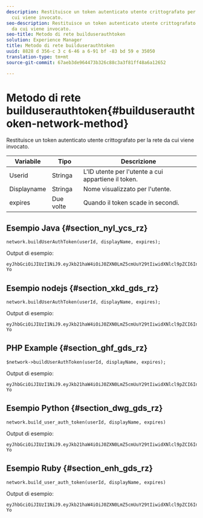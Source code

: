 ```yaml
---
description: Restituisce un token autenticato utente crittografato per la rete da
  cui viene invocato.
seo-description: Restituisce un token autenticato utente crittografato per la rete
  da cui viene invocato.
seo-title: Metodo di rete builduserauthtoken
solution: Experience Manager
title: Metodo di rete builduserauthtoken
uuid: 8828 d 356-c 3 c 6-46 a 6-91 bf -83 bd 59 e 35050
translation-type: tm+mt
source-git-commit: 67aeb3de964473b326c88c3a3f81ff48a6a12652

---
```



# Metodo di rete builduserauthtoken{#builduserauthtoken-network-method}

Restituisce un token autenticato utente crittografato per la rete da cui viene invocato.

| Variabile | Tipo | Descrizione |
|--- |--- |--- |
| Userid | Stringa | L'ID utente per l'utente a cui appartiene il token. |
| Displayname | Stringa | Nome visualizzato per l'utente. |
| expires | Due volte | Quando il token scade in secondi. |

## Esempio Java {#section_nyl_ycs_rz}

```
network.buildUserAuthToken(userId, displayName, expires); 
```

Output di esempio:

```
eyJhbGciOiJIUzI1NiJ9.eyJkb21haW4iOiJ0ZXN0LmZ5cmUuY29tIiwidXNlcl9pZCI6InN5c3RlbSIsImRpc3BsYXlfbmFtZSI6InN5c3RlbSIsImV4cGlyZXMiOjEzOTY2NTUwODN9.33GuJF_ou2O6CCV22Y3PlLUgP2Igy9vAXfmLONkt-Yo 
```

## Esempio nodejs {#section_xkd_gds_rz}

```
network.buildUserAuthToken(userId, displayName, expires); 
```

Output di esempio:

```
eyJhbGciOiJIUzI1NiJ9.eyJkb21haW4iOiJ0ZXN0LmZ5cmUuY29tIiwidXNlcl9pZCI6InN5c3RlbSIsImRpc3BsYXlfbmFtZSI6InN5c3RlbSIsImV4cGlyZXMiOjEzOTY2NTUwODN9.33GuJF_ou2O6CCV22Y3PlLUgP2Igy9vAXfmLONkt-Yo 
```

## PHP Example {#section_ghf_gds_rz}

```
$network->buildUserAuthToken(userId, displayName, expires); 
```

Output di esempio:

```
eyJhbGciOiJIUzI1NiJ9.eyJkb21haW4iOiJ0ZXN0LmZ5cmUuY29tIiwidXNlcl9pZCI6InN5c3RlbSIsImRpc3BsYXlfbmFtZSI6InN5c3RlbSIsImV4cGlyZXMiOjEzOTY2NTUwODN9.33GuJF_ou2O6CCV22Y3PlLUgP2Igy9vAXfmLONkt-Yo
```

## Esempio Python {#section_dwg_gds_rz}

```
network.build_user_auth_token(userId, displayName, expires) 
```

Output di esempio:

```
eyJhbGciOiJIUzI1NiJ9.eyJkb21haW4iOiJ0ZXN0LmZ5cmUuY29tIiwidXNlcl9pZCI6InN5c3RlbSIsImRpc3BsYXlfbmFtZSI6InN5c3RlbSIsImV4cGlyZXMiOjEzOTY2NTUwODN9.33GuJF_ou2O6CCV22Y3PlLUgP2Igy9vAXfmLONkt-Yo
```

## Esempio Ruby {#section_enh_gds_rz}

```
network.build_user_auth_token(userId, displayName, expires) 
```

Output di esempio:

```
eyJhbGciOiJIUzI1NiJ9.eyJkb21haW4iOiJ0ZXN0LmZ5cmUuY29tIiwidXNlcl9pZCI6InN5c3RlbSIsImRpc3BsYXlfbmFtZSI6InN5c3RlbSIsImV4cGlyZXMiOjEzOTY2NTUwODN9.33GuJF_ou2O6CCV22Y3PlLUgP2Igy9vAXfmLONkt-Yo
```
